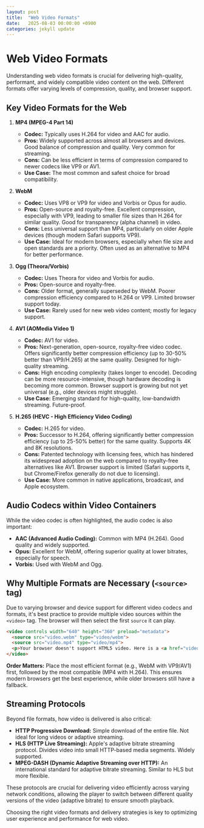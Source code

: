 ```yaml
---
layout: post
title:  "Web Video Formats"
date:   2025-08-03 00:00:00 +0900
categories: jekyll update
---
```

# Web Video Formats

Understanding web video formats is crucial for delivering high-quality, performant, and widely compatible video content on the web. Different formats offer varying levels of compression, quality, and browser support.

## Key Video Formats for the Web

1.  **MP4 (MPEG-4 Part 14)**
    *   **Codec:** Typically uses H.264 for video and AAC for audio.
    *   **Pros:** Widely supported across almost all browsers and devices. Good balance of compression and quality. Very common for streaming.
    *   **Cons:** Can be less efficient in terms of compression compared to newer codecs like VP9 or AV1.
    *   **Use Case:** The most common and safest choice for broad compatibility.

2.  **WebM**
    *   **Codec:** Uses VP8 or VP9 for video and Vorbis or Opus for audio.
    *   **Pros:** Open-source and royalty-free. Excellent compression, especially with VP9, leading to smaller file sizes than H.264 for similar quality. Good for transparency (alpha channel) in video.
    *   **Cons:** Less universal support than MP4, particularly on older Apple devices (though modern Safari supports VP9).
    *   **Use Case:** Ideal for modern browsers, especially when file size and open standards are a priority. Often used as an alternative to MP4 for better performance.

3.  **Ogg (Theora/Vorbis)**
    *   **Codec:** Uses Theora for video and Vorbis for audio.
    *   **Pros:** Open-source and royalty-free.
    *   **Cons:** Older format, generally superseded by WebM. Poorer compression efficiency compared to H.264 or VP9. Limited browser support today.
    *   **Use Case:** Rarely used for new web video content; mostly for legacy support.

4.  **AV1 (AOMedia Video 1)**
    *   **Codec:** AV1 for video.
    *   **Pros:** Next-generation, open-source, royalty-free video codec. Offers significantly better compression efficiency (up to 30-50% better than VP9/H.265) at the same quality. Designed for high-quality streaming.
    *   **Cons:** High encoding complexity (takes longer to encode). Decoding can be more resource-intensive, though hardware decoding is becoming more common. Browser support is growing but not yet universal (e.g., older devices might struggle).
    *   **Use Case:** Emerging standard for high-quality, low-bandwidth streaming. Future-proof.

5.  **H.265 (HEVC - High Efficiency Video Coding)**
    *   **Codec:** H.265 for video.
    *   **Pros:** Successor to H.264, offering significantly better compression efficiency (up to 25-50% better) for the same quality. Supports 4K and 8K resolutions.
    *   **Cons:** Patented technology with licensing fees, which has hindered its widespread adoption on the web compared to royalty-free alternatives like AV1. Browser support is limited (Safari supports it, but Chrome/Firefox generally do not due to licensing).
    *   **Use Case:** More common in native applications, broadcast, and Apple ecosystem.

## Audio Codecs within Video Containers

While the video codec is often highlighted, the audio codec is also important:
*   **AAC (Advanced Audio Coding):** Common with MP4 (H.264). Good quality and widely supported.
*   **Opus:** Excellent for WebM, offering superior quality at lower bitrates, especially for speech.
*   **Vorbis:** Used with WebM and Ogg.

## Why Multiple Formats are Necessary (`<source>` tag)

Due to varying browser and device support for different video codecs and formats, it's best practice to provide multiple video sources within the `<video>` tag. The browser will then select the first `source` it can play.

```html
<video controls width="640" height="360" preload="metadata">
  <source src="video.webm" type="video/webm">
  <source src="video.mp4" type="video/mp4">
  <p>Your browser doesn't support HTML5 video. Here is a <a href="video.mp4">link to the video</a> instead.</p>
</video>
```

**Order Matters:** Place the most efficient format (e.g., WebM with VP9/AV1) first, followed by the most compatible (MP4 with H.264). This ensures modern browsers get the best experience, while older browsers still have a fallback.

## Streaming Protocols

Beyond file formats, how video is delivered is also critical:
*   **HTTP Progressive Download:** Simple download of the entire file. Not ideal for long videos or adaptive streaming.
*   **HLS (HTTP Live Streaming):** Apple's adaptive bitrate streaming protocol. Divides video into small HTTP-based media segments. Widely supported.
*   **MPEG-DASH (Dynamic Adaptive Streaming over HTTP):** An international standard for adaptive bitrate streaming. Similar to HLS but more flexible.

These protocols are crucial for delivering video efficiently across varying network conditions, allowing the player to switch between different quality versions of the video (adaptive bitrate) to ensure smooth playback.

Choosing the right video formats and delivery strategies is key to optimizing user experience and performance for web video.